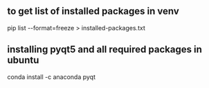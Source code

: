 ## to get list of installed packages in venv
pip list --format=freeze > installed-packages.txt

## installing pyqt5 and all required packages in ubuntu
conda install -c anaconda pyqt

